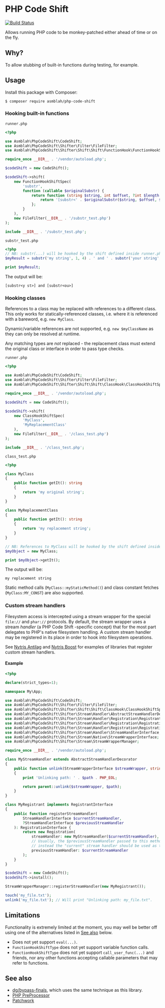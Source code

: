 # PHP Code Shift

[![Build Status](https://github.com/asmblah/php-code-shift/workflows/CI/badge.svg)](https://github.com/asmblah/php-code-shift/actions?query=workflow%3ACI)

Allows running PHP code to be monkey-patched either ahead of time or on the fly.

## Why?
To allow stubbing of built-in functions during testing, for example.

## Usage
Install this package with Composer:

```shell
$ composer require asmblah/php-code-shift
```

### Hooking built-in functions

`runner.php`

```php
<?php

use Asmblah\PhpCodeShift\CodeShift;
use Asmblah\PhpCodeShift\Shifter\Filter\FileFilter;
use Asmblah\PhpCodeShift\Shifter\Shift\Shift\FunctionHook\FunctionHookShiftSpec;

require_once __DIR__ . '/vendor/autoload.php';

$codeShift = new CodeShift();

$codeShift->shift(
    new FunctionHookShiftSpec(
        'substr',
        function (callable $originalSubstr) {
            return function (string $string, int $offset, ?int $length = null) use ($originalSubstr) {
                return '[substr<' . $originalSubstr($string, $offset, $length) . '>]';
            };
        }
    ),
    new FileFilter(__DIR__ . '/substr_test.php')
);

include __DIR__ . '/substr_test.php';
```

`substr_test.php`
```php
<?php
// NB: substr(...) will be hooked by the shift defined inside runner.php.
$myResult = substr('my string', 1, 4) . ' and ' . substr('your string', 1, 2);

print $myResult;
```

The output will be:
```
[substr<y st>] and [substr<ou>]
```

### Hooking classes

References to a class may be replaced with references to a different class. This only works
for statically-referenced classes, i.e. where it is referenced with a bareword, e.g. `new MyClass`.

Dynamic/variable references are not supported, e.g. `new $myClassName` as they can only be resolved at runtime.

Any matching types are _not_ replaced - the replacement class must extend the original class or interface
in order to pass type checks.

`runner.php`

```php
<?php

use Asmblah\PhpCodeShift\CodeShift;
use Asmblah\PhpCodeShift\Shifter\Filter\FileFilter;
use Asmblah\PhpCodeShift\Shifter\Shift\Shift\ClassHook\ClassHookShiftSpec;

require_once __DIR__ . '/vendor/autoload.php';

$codeShift = new CodeShift();

$codeShift->shift(
    new ClassHookShiftSpec(
        'MyClass',
        'MyReplacementClass'
    ),
    new FileFilter(__DIR__ . '/class_test.php')
);

include __DIR__ . '/class_test.php';
```

`class_test.php`
```php
<?php

class MyClass
{
    public function getIt(): string
    {
        return 'my original string';
    }
}

class MyReplacementClass
{
    public function getIt(): string
    {
        return 'my replacement string';
    }
}

// NB: References to MyClass will be hooked by the shift defined inside runner.php.
$myObject = new MyClass;

print $myObject->getIt();
```

The output will be:
```
my replacement string
```

Static method calls (`MyClass::myStaticMethod()`) and class constant fetches (`MyClass:MY_CONST`) are also supported.

### Custom stream handlers
Filesystem access is intercepted using a stream wrapper for the special `file://` and `phar://` protocols.
By default, the stream wrapper uses a stream _handler_ (a PHP Code Shift -specific concept)
that for the most part delegates to PHP's native filesystem handling.
A custom stream handler may be registered in its place in order to hook into filesystem operations.

See [Nytris Antilag][4] and [Nytris Boost][5] for examples of libraries that register custom stream handlers.

#### Example

```php
<?php

declare(strict_types=1);

namespace My\App;

use Asmblah\PhpCodeShift\CodeShift;
use Asmblah\PhpCodeShift\Shifter\Filter\FileFilter;
use Asmblah\PhpCodeShift\Shifter\Shift\Shift\ClassHook\ClassHookShiftSpec;
use Asmblah\PhpCodeShift\Shifter\Stream\Handler\AbstractStreamHandlerDecorator;
use Asmblah\PhpCodeShift\Shifter\Stream\Handler\Registration\RegistrantInterface;
use Asmblah\PhpCodeShift\Shifter\Stream\Handler\Registration\Registration;
use Asmblah\PhpCodeShift\Shifter\Stream\Handler\Registration\RegistrationInterface;
use Asmblah\PhpCodeShift\Shifter\Stream\Handler\StreamHandlerInterface;
use Asmblah\PhpCodeShift\Shifter\Stream\Native\StreamWrapperInterface;
use Asmblah\PhpCodeShift\Shifter\Stream\StreamWrapperManager;

require_once __DIR__ . '/vendor/autoload.php';

class MyStreamHandler extends AbstractStreamHandlerDecorator
{
    public function unlink(StreamWrapperInterface $streamWrapper, string $path): bool
    {
        print 'Unlinking path: ' . $path . PHP_EOL;

        return parent::unlink($streamWrapper, $path);
    }
}

class MyRegistrant implements RegistrantInterface
{
    public function registerStreamHandler(
        StreamHandlerInterface $currentStreamHandler,
        ?StreamHandlerInterface $previousStreamHandler
    ): RegistrationInterface {
        return new Registration(
            streamHandler: new MyStreamHandler($currentStreamHandler),
            // Usually, the $previousStreamHandler passed to this method will not be of use,
            // instead the "current" stream handler should be used as that will become the previous one.
            previousStreamHandler: $currentStreamHandler
        );
    }
}

$codeShift = new CodeShift();
$codeShift->install();

StreamWrapperManager::registerStreamHandler(new MyRegistrant());

touch('my_file.txt');
unlink('my_file.txt'); // Will print "Unlinking path: my_file.txt".
```

## Limitations
Functionality is extremely limited at the moment, you may well be better off using one of the alternatives
listed in [See also](#see-also) below.

- Does not yet support `eval(...)`.
- `FunctionHookShiftType` does not yet support variable function calls.
- `FunctionHookShiftType` does not yet support `call_user_func(...)` and friends,
  nor any other functions accepting callable parameters that may refer to functions.

## See also
- [dg/bypass-finals][1], which uses the same technique as this library.
- [PHP PreProcessor][2]
- [Patchwork][3]

[1]: https://github.com/dg/bypass-finals
[2]: https://github.com/ircmaxell/php-preprocessor
[3]: https://github.com/antecedent/patchwork
[4]: https://github.com/nytris/antilag
[5]: https://github.com/nytris/boost
